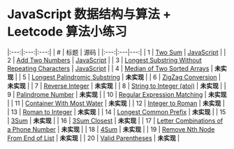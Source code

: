 # JavaScript 数据结构与算法 + Leetcode 算法小练习

|:---:|:---:|:---:|
| # | 标题 | 源码 |
|:---:|:---|---:|
| 1 | [Two Sum](https://leetcode.com/problems/two-sum/) | [JavaScript](https://github.com/MarsGT/leetcode/blob/master/js/two-sum.js) |
| 2 | [Add Two Numbers](https://leetcode.com/problems/add-two-numbers/) | [JavaScript](https://github.com/MarsGT/leetcode/blob/master/js/add-two-numbers.js) |
| 3 | [Longest Substring Without Repeating Characters](https://leetcode.com/problems/longest-substring-without-repeating-characters/) | [JavaScript](https://github.com/MarsGT/leetcode/blob/master/js/longest-substring-without-repeating-characters.js) |
| 4 | [Median of Two Sorted Arrays](https://leetcode.com/problems/median-of-two-sorted-arrays/) | **未实现** |
| 5 | [Longest Palindromic Substring](https://leetcode.com/problems/longest-palindromic-substring/) | **未实现** |
| 6 | [ZigZag Conversion](https://leetcode.com/problems/zigzag-conversion/) | **未实现** |
| 7 | [Reverse Integer](https://leetcode.com/problems/reverse-integer/) | **未实现** |
| 8 | [String to Integer (atoi)](https://leetcode.com/problems/string-to-integer-atoi/) | **未实现** |
| 9 | [Palindrome Number](https://leetcode.com/problems/palindrome-number/) | **未实现** |
| 10 | [Regular Expression Matching](https://leetcode.com/problems/regular-expression-matching/) | **未实现** |
| 11 | [Container With Most Water](https://leetcode.com/problems/container-with-most-water/) | **未实现** |
| 12 | [Integer to Roman](https://leetcode.com/problems/integer-to-roman/) | **未实现** |
| 13 | [Roman to Integer](https://leetcode.com/problems/roman-to-integer/) | **未实现** |
| 14 | [Longest Common Prefix](https://leetcode.com/problems/longest-common-prefix/) | **未实现** |
| 15 | [3Sum](https://leetcode.com/problems/3sum/) | **未实现** |
| 16 | [3Sum Closest](https://leetcode.com/problems/3sum-closest/) | **未实现** |
| 17 | [Letter Combinations of a Phone Number](https://leetcode.com/problems/letter-combinations-of-a-phone-number/) | **未实现** |
| 18 | [4Sum](https://leetcode.com/problems/4sum/) | **未实现** |
| 19 | [Remove Nth Node From End of List](https://leetcode.com/problems/remove-nth-node-from-end-of-list/) | **未实现** |
| 20 | [Valid Parentheses](https://leetcode.com/problems/valid-parentheses/) | **未实现** |